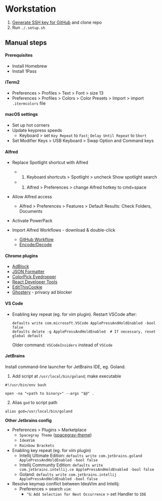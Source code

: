 # Workstation


1. [Generate SSH key for GitHub](https://docs.github.com/en/github/authenticating-to-github/generating-a-new-ssh-key-and-adding-it-to-the-ssh-agent) and clone repo
1. Run `./.setup.sh`

## Manual steps

#### Prerequisites

- Install Homebrew
- Install 1Pass

#### iTerm2
* Preferences > Profiles > Text > Font > size 13
* Preferences > Profiles > Colors > Color Presets > Import > import `.itermcolors` file

#### macOS settings
- Set up hot corners
- Update keypress speeds
  - Keyboard > set `Key Repeat` to `Fast`; `Delay Until Repeat` to `Short`
- Set Modifier Keys > USB Keyboard > Swap Option and Command keys

#### Alfred
- Replace Spotlight shortcut with Alfred
  - 1. Keyboard shortcuts > Spotlight > uncheck Show spotlight search
  - 1. Alfred > Preferences > change Alfred hotkey to cmd+space

- Allow Alfred access
  - Alfred > Preferences > Features > Default Results: Check Folders, Documents

- Activate PowerPack

- Import Alfred Workflows - download & double-click
  - [GitHub Workflow](https://github.com/gharlan/alfred-github-workflow)
  - [Encode/Decode](https://github.com/willfarrell/alfred-encode-decode-workflow)

#### Chrome plugins
- [AdBlock](https://chromewebstore.google.com/detail/adblock-%E2%80%94-best-ad-blocker/gighmmpiobklfepjocnamgkkbiglidom)
- [JSON Formatter](https://chrome.google.com/webstore/detail/json-formatter/bcjindcccaagfpapjjmafapmmgkkhgoa)
- [ColorPick Eyedropper](https://chrome.google.com/webstore/detail/colorpick-eyedropper/ohcpnigalekghcmgcdcenkpelffpdolg)
- [React Developer Tools](https://chrome.google.com/webstore/detail/react-developer-tools/fmkadmapgofadopljbjfkapdkoienihi)
- [EditThisCookie](https://chrome.google.com/webstore/detail/editthiscookie/fngmhnnpilhplaeedifhccceomclgfbg)
- [Ghostery](https://chrome.google.com/webstore/detail/ghostery-%E2%80%93-privacy-ad-blo/mlomiejdfkolichcflejclcbmpeaniij) - privacy ad blocker

#### VS Code

- Enabling key repeat (eg. for vim plugin). Restart VSCode after:
  ```
  defaults write com.microsoft.VSCode ApplePressAndHoldEnabled -bool false
  defaults delete -g ApplePressAndHoldEnabled  # If necessary, reset global default
  ```

  Older command: `VSCodeInsiders` instead of `VSCode` 

#### JetBrains

Install command-line launcher for JetBrains IDE, eg. Goland.

1. Add script at `/usr/local/bin/goland`; make  executable

```
#!/usr/bin/env bash

open -na "<path to binary>" --args "$@" .
```

2. Alias `god` to script path

```
alias god=/usr/local/bin/goland
```

**Other Jetbrains config**
- Preferences > Plugins > Marketplace  
  - `Spacegray Theme` ([spacegray-theme](https://plugins.jetbrains.com/plugin/12122-spacegray-theme))
  - `IdeaVim`
  - `Rainbow Brackets`
- Enabling key repeat (eg. for vim plugin)
  - Intellij Ultimate Edition: `defaults write com.jetbrains.goland ApplePressAndHoldEnabled -bool false`
  - Intellij Community Edition: `defaults write com.jetbrains.intellij.ce ApplePressAndHoldEnabled -bool false`
  - Goland: `defaults write com.jetbrains.intellij ApplePressAndHoldEnabled -bool false`
- Resolve keymap conflict between IdeaVim and Intellij:
  - Preferences > search `vim`:
    - `^G`: `Add Selection for Next Occurrence` > set Handler to `IDE`

